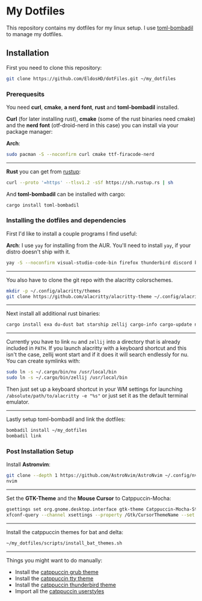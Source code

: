 # My Dotfiles

This repository contains my dotfiles for my linux setup. I use [toml-bombadil](https://github.com/oknozor/toml-bombadil) to manage my dotfiles.

## Installation

First you need to clone this repository:
```bash
git clone https://github.com/EldosHD/dotFiles.git ~/my_dotfiles
```

### Prerequesits

You need **curl**, **cmake**, **a nerd font**, **rust** and **toml-bombadil** installed.

**Curl** (for later installing rust), **cmake** (some of the rust binaries need cmake) and the **nerd font** (otf-droid-nerd in this case) you can install via your package manager:

**Arch**: 
```bash
sudo pacman -S --noconfirm curl cmake ttf-firacode-nerd
```

---

**Rust** you can get from [rustup](https://rustup.rs/):

```bash
curl --proto '=https' --tlsv1.2 -sSf https://sh.rustup.rs | sh
```

And **toml-bombadil** can be installed with cargo:

```bash
cargo install toml-bombadil
```

### Installing the dotfiles and dependencies

First I'd like to install a couple programs I find useful:

**Arch**: I use `yay` for installing from the AUR. You'll need to install `yay`, if your distro  doesn't ship with it.
```bash
yay -S --noconfirm visual-studio-code-bin firefox thunderbird discord keepass catppuccin-gtk-theme-mocha catppuccin-cursors-mocha neovim
```

---

You also have to clone the git repo with the alacritty colorschemes.
```bash
mkdir -p ~/.config/alacritty/themes
git clone https://github.com/alacritty/alacritty-theme ~/.config/alacritty/themes
```

---

Next install all additional rust binaries:
```bash
cargo install exa du-dust bat starship zellij cargo-info cargo-update nu alacritty git-delta ripgrep rm-improved cargo-mommy
```

---

Currently you have to link `nu` and `zellij` into a directory that is already included in `PATH`.
If you launch alacritty with a keyboard shortcut and this isn't the case, zellij wont start and if it does it will search endlessly for nu.
You can create symlinks with:
```bash
sudo ln -s ~/.cargo/bin/nu /usr/local/bin
sudo ln -s ~/.cargo/bin/zellij /usr/local/bin
```

Then just set up a keyboard shortcut in your WM settings for launching `/absolute/path/to/alacritty -e "%s"` or just set it as the default terminal emulator.

---

Lastly setup toml-bombadil and link the dotfiles:
```bash
bombadil install ~/my_dotfiles
bombadil link 
```

### Post Installation Setup

Install **Astronvim**:

```bash
git clone --depth 1 https://github.com/AstroNvim/AstroNvim ~/.config/nvim
nvim
```

---

Set the **GTK-Theme** and the **Mouse Cursor** to Catppuccin-Mocha:
```bash
gsettings set org.gnome.desktop.interface gtk-theme Catppuccin-Mocha-Standard-Pink-Dark
xfconf-query --channel xsettings --property /Gtk/CursorThemeName --set Catppuccin-Mocha-Pink-Cursors
```

---

Install the catppuccin themes for bat and delta:
```bash
~/my_dotfiles/scripts/install_bat_themes.sh
```

---

Things you might want to do manually:
- Install the [catppuccin grub theme](https://github.com/catppuccin/grub)
- Install the [catppuccin tty theme](https://github.com/catppuccin/tty)
- Install the [catppuccin thunderbird theme](https://github.com/catppuccin/thunderbird)
- Import all the [catppuccin userstyles](https://github.com/catppuccin/userstyles)
